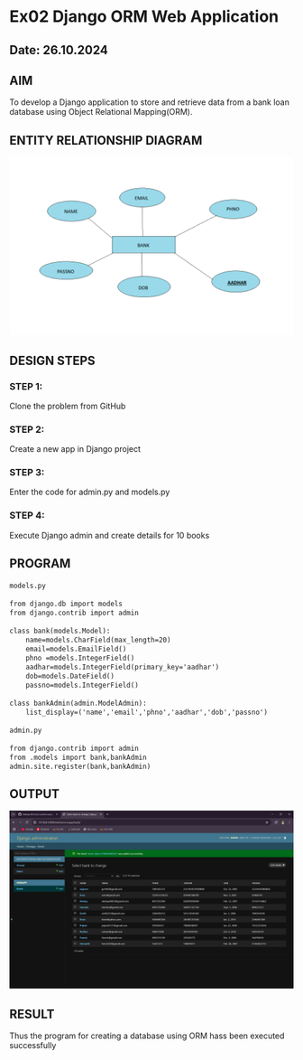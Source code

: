 # Ex02 Django ORM Web Application
## Date: 26.10.2024

## AIM
To develop a Django application to store and retrieve data from a bank loan database using Object Relational Mapping(ORM).

## ENTITY RELATIONSHIP DIAGRAM

![alt text](entity_relationship.png)

## DESIGN STEPS

### STEP 1:
Clone the problem from GitHub

### STEP 2:
Create a new app in Django project

### STEP 3:
Enter the code for admin.py and models.py

### STEP 4:
Execute Django admin and create details for 10 books

## PROGRAM

```
models.py

from django.db import models
from django.contrib import admin

class bank(models.Model):
	name=models.CharField(max_length=20)
	email=models.EmailField()
	phno =models.IntegerField()
	aadhar=models.IntegerField(primary_key='aadhar')
	dob=models.DateField()
	passno=models.IntegerField()

class bankAdmin(admin.ModelAdmin):
	list_display=('name','email','phno','aadhar','dob','passno')

admin.py

from django.contrib import admin
from .models import bank,bankAdmin
admin.site.register(bank,bankAdmin)
```

## OUTPUT

![alt text](<Screenshot (17).png>)


## RESULT
Thus the program for creating a database using ORM hass been executed successfully
